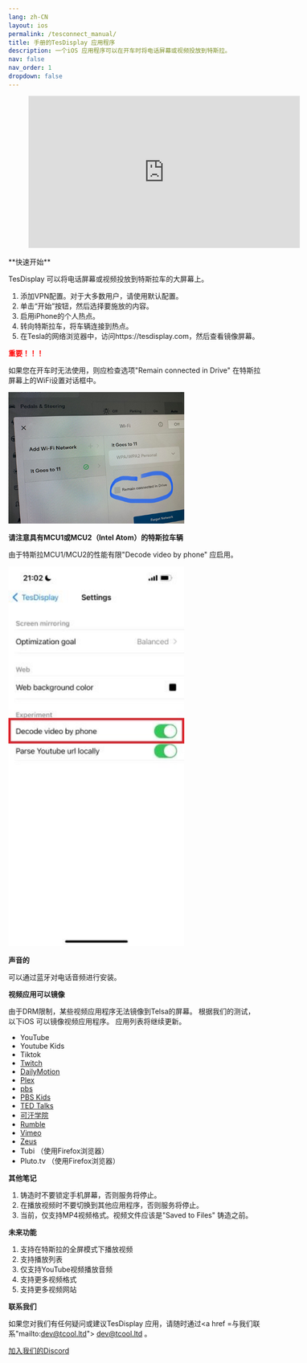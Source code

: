 ```yaml
---
lang: zh-CN
layout: ios
permalink: /tesconnect_manual/
title: 手册的TesDisplay 应用程序
description: 一个iOS 应用程序可以在开车时将电话屏幕或视频投放到特斯拉。
nav: false
nav_order: 1
dropdown: false
---
```

<!-- _pages/tesconnect_manual.md -->
<!-- blank line -->
<figure class="video-container">
  <iframe width="540" height="303" src="https://www.youtube.com/embed/gxGi8oQ0bmM" frameborder="0" allowfullscreen="true"> </iframe>
</figure>
<!-- blank line -->
**快速开始**

TesDisplay 可以将电话屏幕或视频投放到特斯拉车的大屏幕上。
1. 添加VPN配置。对于大多数用户，请使用默认配置。
2. 单击“开始”按钮，然后选择要施放的内容。
3. 启用iPhone的个人热点。
4. 转向特斯拉车，将车辆连接到热点。
5. 在Tesla的网络浏览器中，访问https://tesdisplay.com，然后查看镜像屏幕。

**<span style="color: red"> <b>重要！！！ </b></span>**

<p>如果您在开车时无法使用，则应检查选项"Remain connected in Drive" 在特斯拉屏幕上的WiFi设置对话框中。</p>
<img src="/assets/img/wifi-connected.jpg" width="350px">

**请注意具有MCU1或MCU2（Intel Atom）的特斯拉车辆**
<p>由于特斯拉MCU1/MCU2的性能有限"Decode video by phone" 应启用。</p>
<img src="/assets/img/mcu-setting.jpg" width="350px">

**声音的**

可以通过蓝牙对电话音频进行安装。

<a id ="video_apps">**视频应用可以镜像**</a>

由于DRM限制，某些视频应用程序无法镜像到Telsa的屏幕。
根据我们的测试，以下iOS 可以镜像视频应用程序。
应用列表将继续更新。

- YouTube
- Youtube Kids
- Tiktok
- <a href='/demo-twitch'>Twitch</a>
- <a href='/demo-dailymotion'>DailyMotion</a>
- <a href='/demo-plex'>Plex</a>
- <a href='/demo-pbs'> pbs </a>
- <a href='/demo-pbskids'>PBS Kids</a>
- <a href='/demo-ted'>TED Talks</a>
- <a href='/demo-khan'>可汗学院</a>
- <a href='/demo-Rumble'>Rumble</a>
- <a href='/demo-vimeo'>Vimeo</a>
- <a href='/demo-zeus'>Zeus</a>
- Tubi （使用Firefox浏览器）
- Pluto.tv （使用Firefox浏览器）


**其他笔记**

1. 铸造时不要锁定手机屏幕，否则服务将停止。
2. 在播放视频时不要切换到其他应用程序，否则服务将停止。
3. 当前，仅支持MP4视频格式。视频文件应该是"Saved to Files" 铸造之前。

**未来功能**

1. 支持在特斯拉的全屏模式下播放视频
2. 支持播放列表
3. 仅支持YouTube视频播放音频
4. 支持更多视频格式
5. 支持更多视频网站

**联系我们**

如果您对我们有任何疑问或建议TesDisplay 应用，请随时通过<a href =与我们联系"mailto:dev@tcool.ltd"> dev@tcool.ltd </a>。
<p> <a href ="https://discord.gg/Tvbs9uWcN9" 目标="_blank">加入我们的Discord</a> </p>

